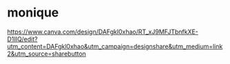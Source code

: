 # monique
https://www.canva.com/design/DAFgkl0xhao/RT_xJ9MFJTbnfkXE-D1IIQ/edit?utm_content=DAFgkl0xhao&utm_campaign=designshare&utm_medium=link2&utm_source=sharebutton
